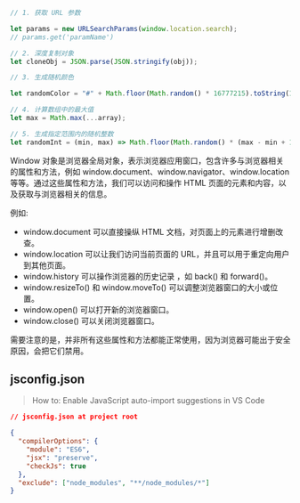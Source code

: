 ```js
// 1. 获取 URL 参数

let params = new URLSearchParams(window.location.search);
// params.get('paramName')

// 2. 深度复制对象
let cloneObj = JSON.parse(JSON.stringify(obj));

// 3. 生成随机颜色

let randomColor = "#" + Math.floor(Math.random() * 16777215).toString(16);

// 4. 计算数组中的最大值
let max = Math.max(...array);

// 5. 生成指定范围内的随机整数
let randomInt = (min, max) => Math.floor(Math.random() * (max - min + 1)) + min;
```

Window 对象是浏览器全局对象，表示浏览器应用窗口，包含许多与浏览器相关的属性和方法，例如 window.document、window.navigator、window.location 等等。通过这些属性和方法，我们可以访问和操作 HTML 页面的元素和内容，以及获取与浏览器相关的信息。

例如:
- window.document 可以直接操纵 HTML 文档，对页面上的元素进行增删改查。
- window.location 可以让我们访问当前页面的 URL，并且可以用于重定向用户到其他页面。
- window.history 可以操作浏览器的历史记录 ，如 back() 和 forward()。
- window.resizeTo() 和 window.moveTo() 可以调整浏览器窗口的大小或位置。
- window.open() 可以打开新的浏览器窗口。
- window.close() 可以关闭浏览器窗口。

需要注意的是，并非所有这些属性和方法都能正常使用，因为浏览器可能出于安全原因，会把它们禁用。


## jsconfig.json

> How to: Enable JavaScript auto-import suggestions in VS Code

```json
// jsconfig.json at project root

{
  "compilerOptions": {
    "module": "ES6",
    "jsx": "preserve",
    "checkJs": true
  },
  "exclude": ["node_modules", "**/node_modules/*"]
}
```